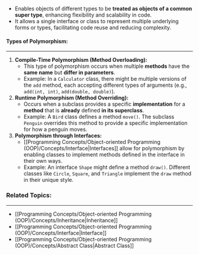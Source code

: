 - Enables objects of different types to be **treated as objects of a common super type**, enhancing flexibility and scalability in code.
- It allows a single interface or class to represent multiple underlying forms or types, facilitating code reuse and reducing complexity.

#### Types of Polymorphism:
---
1. **Compile-Time Polymorphism (Method Overloading):**
    - This type of polymorphism occurs when multiple **methods** have the **same name** but **differ in parameters**.
    - Example: In a `Calculator` class, there might be multiple versions of the `add` method, each accepting different types of arguments (e.g., `add(int, int)`, `add(double, double)`).
2. **Runtime Polymorphism (Method Overriding):**
    - Occurs when a subclass provides a specific **implementation** for a **method** that is **already** defined **in its superclass**.
    - Example: A `Bird` class defines a method `move()`. The subclass `Penguin` overrides this method to provide a specific implementation for how a penguin moves.
3. **Polymorphism through Interfaces:**
    - [[Programming Concepts/Object-oriented Programming (OOP)/Concepts/Interface|Interfaces]] allow for polymorphism by enabling classes to implement methods defined in the interface in their own ways.
    - Example: An interface `Shape` might define a method `draw()`. Different classes like `Circle`, `Square`, and `Triangle` implement the `draw` method in their unique style.

### Related Topics:
---
- [[Programming Concepts/Object-oriented Programming (OOP)/Concepts/Inheritance|Inheritance]]
- [[Programming Concepts/Object-oriented Programming (OOP)/Concepts/Interface|Interface]]
- [[Programming Concepts/Object-oriented Programming (OOP)/Concepts/Abstract Class|Abstract Class]]


